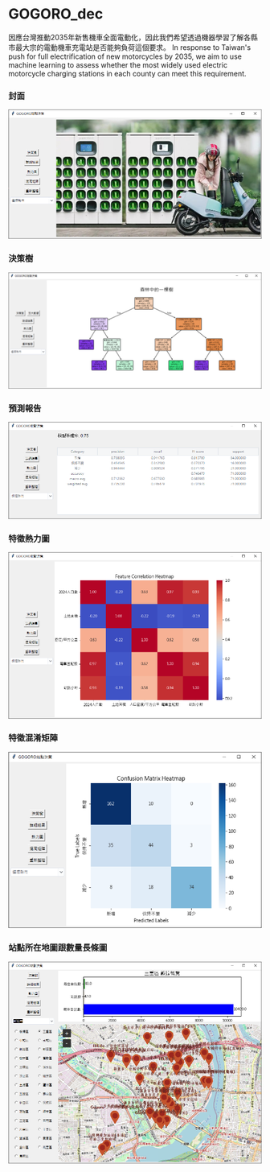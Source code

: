 # GOGORO_dec
因應台灣推動2035年新售機車全面電動化，因此我們希望透過機器學習了解各縣市最大宗的電動機車充電站是否能夠負荷這個要求。
In response to Taiwan's push for full electrification of new motorcycles by 2035, we aim to use machine learning to assess whether the most widely used electric motorcycle charging stations in each county can meet this requirement.

### 封面
![alt text](image.png)
### 決策樹
![alt text](image-1.png)
### 預測報告
![alt text](image-2.png)
### 特徵熱力圖
![alt text](image-3.png)
### 特徵混淆矩陣
![alt text](image-4.png)
### 站點所在地圖跟數量長條圖
![alt text](image-5.png)
